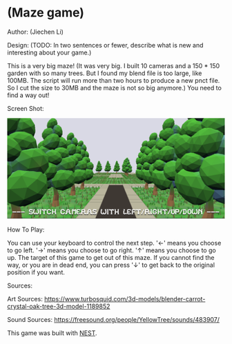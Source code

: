 # (Maze game)

Author: (Jiechen Li)

Design: (TODO: In two sentences or fewer, describe what is new and interesting about your game.)

This is a very big maze!
(It was very big. I built 10 cameras and a 150 * 150 garden with so many trees. But I found my blend file is too large, like 100MB. The script will run more than two hours to produce a new pnct file. So I cut the size to 30MB and the maze is not so big anymore.)
You need to find a way out!

Screen Shot:

![Screen Shot](screenshot.png)

How To Play:

You can use your keyboard to control the next step.
'←' means you choose to go left.
'→' means you choose to go right.
'↑' means you choose to go up.
The target of this game to get out of this maze.
If you cannot find the way, or you are in dead end, you can press '↓' to get back to the original position if you want.

Sources:

Art Sources:
https://www.turbosquid.com/3d-models/blender-carrot-crystal-oak-tree-3d-model-1189852

Sound Sources:
https://freesound.org/people/YellowTree/sounds/483907/

This game was built with [NEST](NEST.md).